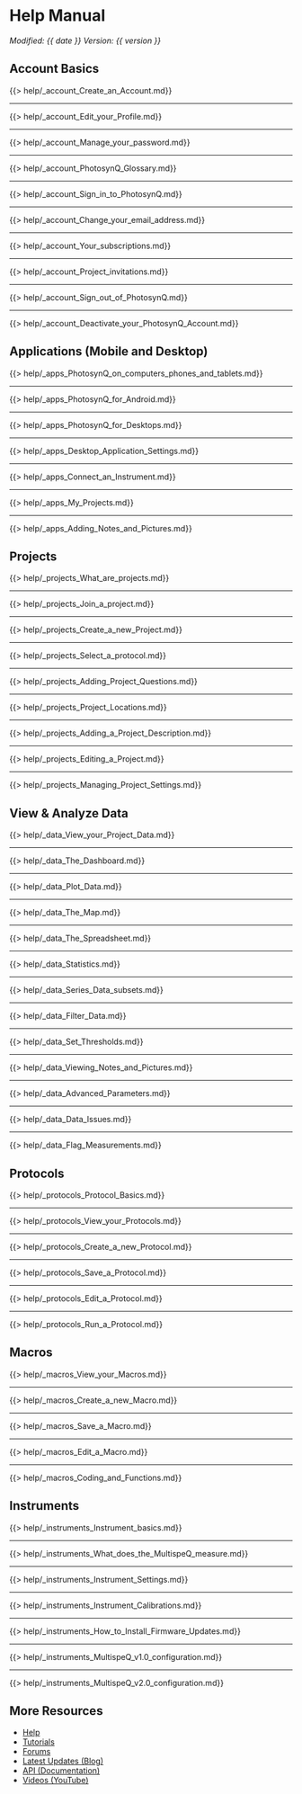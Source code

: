 # Help Manual
*<span class="text-muted">Modified:</span> {{ date }}
<span class="text-muted">Version:</span> {{ version }}*

## Account Basics

{{> help/_account_Create_an_Account.md}}

***

{{> help/_account_Edit_your_Profile.md}}

***

{{> help/_account_Manage_your_password.md}}

***

{{> help/_account_PhotosynQ_Glossary.md}}

***

{{> help/_account_Sign_in_to_PhotosynQ.md}}

***

{{> help/_account_Change_your_email_address.md}}

***

{{> help/_account_Your_subscriptions.md}}

***

{{> help/_account_Project_invitations.md}}

***

{{> help/_account_Sign_out_of_PhotosynQ.md}}

***

{{> help/_account_Deactivate_your_PhotosynQ_Account.md}}

## Applications (Mobile and Desktop)

{{> help/_apps_PhotosynQ_on_computers_phones_and_tablets.md}}

***

{{> help/_apps_PhotosynQ_for_Android.md}}

***

{{> help/_apps_PhotosynQ_for_Desktops.md}}

***

{{> help/_apps_Desktop_Application_Settings.md}}

***

{{> help/_apps_Connect_an_Instrument.md}}

***

{{> help/_apps_My_Projects.md}}

***

{{> help/_apps_Adding_Notes_and_Pictures.md}}

## Projects

{{> help/_projects_What_are_projects.md}}

***

{{> help/_projects_Join_a_project.md}}

***

{{> help/_projects_Create_a_new_Project.md}}

***

{{> help/_projects_Select_a_protocol.md}}

***

{{> help/_projects_Adding_Project_Questions.md}}

***

{{> help/_projects_Project_Locations.md}}

***

{{> help/_projects_Adding_a_Project_Description.md}}

***

{{> help/_projects_Editing_a_Project.md}}

***

{{> help/_projects_Managing_Project_Settings.md}}

## View & Analyze Data

{{> help/_data_View_your_Project_Data.md}}

***

{{> help/_data_The_Dashboard.md}}

***

{{> help/_data_Plot_Data.md}}

***

{{> help/_data_The_Map.md}}

***

{{> help/_data_The_Spreadsheet.md}}

***

{{> help/_data_Statistics.md}}

***

{{> help/_data_Series_Data_subsets.md}}

***

{{> help/_data_Filter_Data.md}}

***

{{> help/_data_Set_Thresholds.md}}

***

{{> help/_data_Viewing_Notes_and_Pictures.md}}

***

{{> help/_data_Advanced_Parameters.md}}

***

{{> help/_data_Data_Issues.md}}

***

{{> help/_data_Flag_Measurements.md}}

## Protocols

{{> help/_protocols_Protocol_Basics.md}}

***

{{> help/_protocols_View_your_Protocols.md}}

***

{{> help/_protocols_Create_a_new_Protocol.md}}

***

{{> help/_protocols_Save_a_Protocol.md}}

***

{{> help/_protocols_Edit_a_Protocol.md}}

***

{{> help/_protocols_Run_a_Protocol.md}}

## Macros

{{> help/_macros_View_your_Macros.md}}

***

{{> help/_macros_Create_a_new_Macro.md}}

***

{{> help/_macros_Save_a_Macro.md}}

***

{{> help/_macros_Edit_a_Macro.md}}

***

{{> help/_macros_Coding_and_Functions.md}}

## Instruments

{{> help/_instruments_Instrument_basics.md}}

***

{{> help/_instruments_What_does_the_MultispeQ_measure.md}}

***

{{> help/_instruments_Instrument_Settings.md}}

***

{{> help/_instruments_Instrument_Calibrations.md}}

***

{{> help/_instruments_How_to_Install_Firmware_Updates.md}}

***

{{> help/_instruments_MultispeQ_v1.0_configuration.md}}

***

{{> help/_instruments_MultispeQ_v2.0_configuration.md}}

## More Resources

+ [Help](https://photosynq.org/help)
+ [Tutorials](https://photosynq.org/tutorials)
+ [Forums](https://photosynq.org/forums)
+ [Latest Updates (Blog)](https://blog.photosynq.org/)
+ [API (Documentation)](https://photosynq.org/rdoc)
+ [Videos (YouTube)](https://www.youtube.com/channel/UCvJrVf_OUX8ukD01AjmDwSg)

<link rel="stylesheet" href="./node_modules/font-awesome/css/font-awesome.min.css">
<link rel="stylesheet" href="./src/css/photosynq.css">